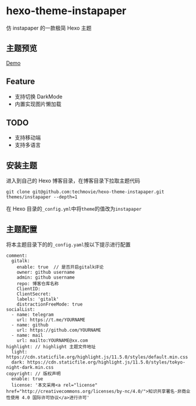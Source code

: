 # hexo-theme-instapaper

仿 instapaper 的一款极简 Hexo 主题

## 主题预览

[Demo](https://techmovie.github.io/)

## Feature

- 支持切换 DarkMode
- 内置实现图片懒加载

## TODO

- 支持移动端
- 支持多语言

## 安装主题

进入到自己的 Hexo 博客目录，在博客目录下拉取主题代码

```
git clone git@github.com:techmovie/hexo-theme-instapaper.git themes/instapaper --depth=1
```

在 Hexo 目录的`_config.yml`中将`theme`的值改为`instapaper`

## 主题配置

将本主题目录下的的`_config.yaml`按以下提示进行配置

```
comment:
  gitalk:
    enable: true  // 是否开启gitalk评论
    owner: github username
    admin: github username
    repo: 博客仓库名称
    ClientID:
    ClientSecret:
    labels: 'gitalk'
    distractionFreeMode: true
socialList:
  - name: telegram
    url: https://t.me/YOURNAME
  - name: github
    url: https://github.com/YOURNAME
  - name: mail
    url: mailto:YOURNAME@xx.com
highlight: // highlight 主题文件地址
  light: https://cdn.staticfile.org/highlight.js/11.5.0/styles/default.min.css
  dark: https://cdn.staticfile.org/highlight.js/11.5.0/styles/tokyo-night-dark.min.css
copyright: // 版权声明
  enable: true
  license: '本文采用<a rel="license" href="http://creativecommons.org/licenses/by-nc/4.0/">知识共享署名-非商业性使用 4.0 国际许可协议</a>进行许可'

```
